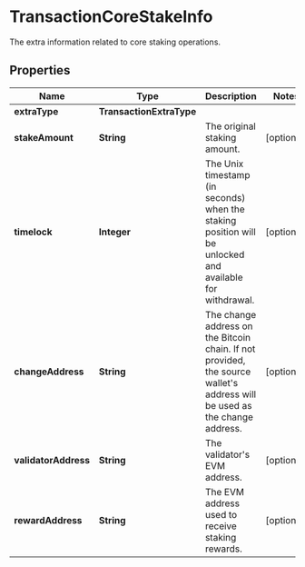 

# TransactionCoreStakeInfo

The extra information related to core staking operations.

## Properties

| Name | Type | Description | Notes |
|------------ | ------------- | ------------- | -------------|
|**extraType** | **TransactionExtraType** |  |  |
|**stakeAmount** | **String** | The original staking amount. |  [optional] |
|**timelock** | **Integer** | The Unix timestamp (in seconds) when the staking position will be unlocked and available for withdrawal. |  [optional] |
|**changeAddress** | **String** | The change address on the Bitcoin chain. If not provided, the source wallet&#39;s address will be used as the change address. |  [optional] |
|**validatorAddress** | **String** | The validator&#39;s EVM address. |  [optional] |
|**rewardAddress** | **String** | The EVM address used to receive staking rewards. |  [optional] |




